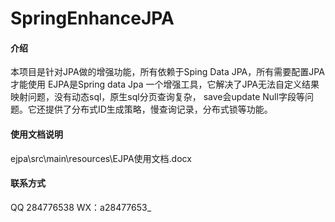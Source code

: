 # SpringEnhanceJPA

#### 介绍
本项目是针对JPA做的增强功能，所有依赖于Sping Data JPA，所有需要配置JPA才能使用
EJPA是Spring data Jpa 一个增强工具，它解决了JPA无法自定义结果映射问题，没有动态sql，原生sql分页查询复杂，
save会update Null字段等问题。它还提供了分布式ID生成策略，慢查询记录，分布式锁等功能。

#### 使用文档说明
ejpa\src\main\resources\EJPA使用文档.docx
#### 联系方式
QQ 284776538
WX：a28477653_

